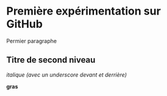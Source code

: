 # Première expérimentation sur GitHub

Permier paragraphe

## Titre de second niveau

_italique (avec un underscore devant et derrière)_

**gras**
